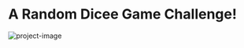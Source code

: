 # A Random Dicee Game Challenge!


![project-image](https://github.com/Winntter/Dicee-JavaScript/assets/106629705/92d2cd95-3fc7-48bf-8cd8-15659195795d)
